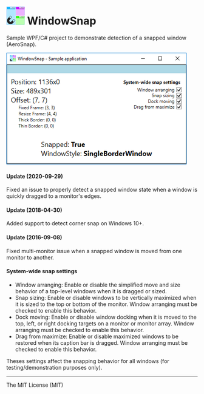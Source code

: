 
![WindowSnap][logo] **WindowSnap**
=======

Sample WPF/C# project to demonstrate detection of a snapped window (AeroSnap).

![Sample application preview](https://github.com/spinico/WindowSnap/blob/master/Images/demo.png?raw=true)


#### **Update (2020-09-29)**

Fixed an issue to properly detect a snapped window state when a window is quickly dragged to a monitor's edges.

#### **Update (2018-04-30)**

Added support to detect corner snap on Windows 10+.

#### **Update (2016-09-08)**

Fixed multi-monitor issue when a snapped window is moved from one monitor to another.

#### **System-wide snap settings**
 - Window arranging: Enable or disable the simplified move and size behavior of a top-level windows when it is dragged or sized.
 - Snap sizing: Enable or disable windows to be vertically maximized when it is sized to the top or bottom of the monitor. Window arranging must be checked to enable this behavior.
 - Dock moving: Enable or disable window docking when it is moved to the top, left, or right docking targets on a monitor or monitor array. Window arranging must be checked to enable this behavior.
 - Drag from maximize: Enable or disable maximized windows to be restored when its caption bar is dragged. Window arranging must be checked to enable this behavior.
 
Theses settings affect the snapping behavior for all windows (for testing/demonstration purposes only).

----------
The MIT License (MIT)


[logo]: https://github.com/spinico/WindowSnap/blob/master/Images/logo.png?raw=true "WindowSnap"